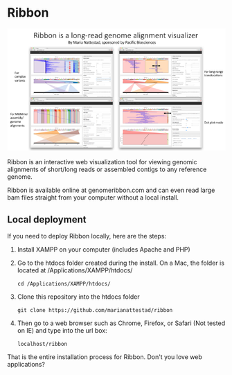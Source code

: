 # Ribbon
![Ribbon gallery](/images/gallery.png)

Ribbon is an interactive web visualization tool for viewing genomic alignments of short/long reads or assembled contigs to any reference genome. 

Ribbon is available online at genomeribbon.com and can even read large bam files straight from your computer without a local install. 

## Local deployment
If you need to deploy Ribbon locally, here are the steps:
1. Install XAMPP on your computer (includes Apache and PHP)
2. Go to the htdocs folder created during the install. On a Mac, the folder is located at /Applications/XAMPP/htdocs/

   ```
   cd /Applications/XAMPP/htdocs/
   ```

3. Clone this repository into the htdocs folder

   ```
   git clone https://github.com/marianattestad/ribbon
   ```

4. Then go to a web browser such as Chrome, Firefox, or Safari (Not tested on IE) and type into the url box:

   ```
   localhost/ribbon
   ```

That is the entire installation process for Ribbon. Don't you love web applications?
